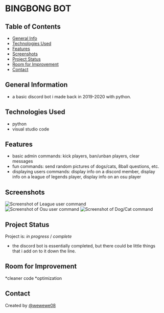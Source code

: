 # BINGBONG BOT

## Table of Contents
* [General Info](#general-information)
* [Technologies Used](#technologies-used)
* [Features](#features)
* [Screenshots](#screenshots)
* [Project Status](#project-status)
* [Room for Improvement](#room-for-improvement)
* [Contact](#contact)


## General Information
- a basic discord bot i made back in 2019-2020 with python.


## Technologies Used
- python
- visual studio code


## Features
* basic admin commands: kick players, ban/unban players, clear messages
* fun commands: send random pictures of dogs/cats, 8ball questions, etc.
* displaying users commands: display info on a discord member, display info on a league of legends player, display info on an osu player


## Screenshots
![Screenshot of League user command](https://cdn.discordapp.com/attachments/330064455939522561/886707747834445894/4a9fc41c2887f70d2c02eae66a09188a.png)
![Screenshot of Osu user command](https://cdn.discordapp.com/attachments/880965922502897667/886709914481877072/18a13b49c2ad0bb8259e681756c0e3b1.png)
![Screenshot of Dog/Cat command](https://user-images.githubusercontent.com/31106392/133143393-3f401f56-ebd5-43ea-811a-d8300131beb1.png)


## Project Status
Project is: _in progress_ / _complete_ 
* the discord bot is essentially completed, but there could be little things that i add on to it down the line.


## Room for Improvement
*cleaner code
*optimization


## Contact
Created by [@wewewe08](https://github.com/wewewe08)
